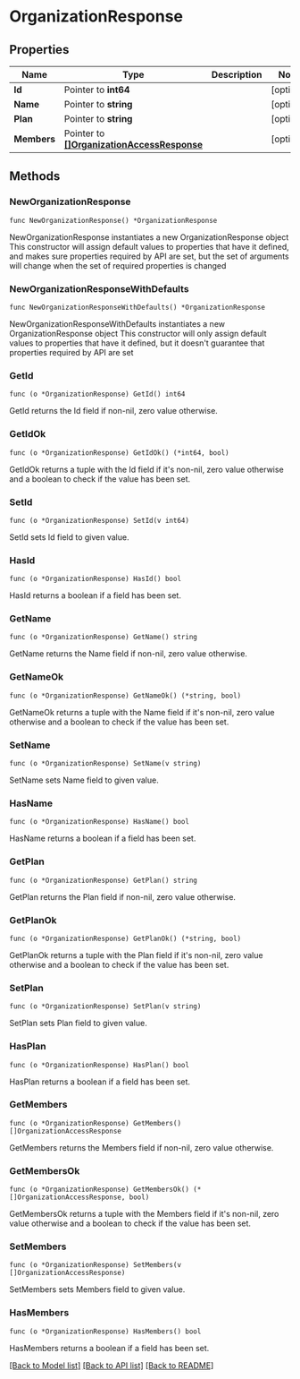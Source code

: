 # OrganizationResponse

## Properties

Name | Type | Description | Notes
------------ | ------------- | ------------- | -------------
**Id** | Pointer to **int64** |  | [optional] 
**Name** | Pointer to **string** |  | [optional] 
**Plan** | Pointer to **string** |  | [optional] 
**Members** | Pointer to [**[]OrganizationAccessResponse**](OrganizationAccessResponse.md) |  | [optional] 

## Methods

### NewOrganizationResponse

`func NewOrganizationResponse() *OrganizationResponse`

NewOrganizationResponse instantiates a new OrganizationResponse object
This constructor will assign default values to properties that have it defined,
and makes sure properties required by API are set, but the set of arguments
will change when the set of required properties is changed

### NewOrganizationResponseWithDefaults

`func NewOrganizationResponseWithDefaults() *OrganizationResponse`

NewOrganizationResponseWithDefaults instantiates a new OrganizationResponse object
This constructor will only assign default values to properties that have it defined,
but it doesn't guarantee that properties required by API are set

### GetId

`func (o *OrganizationResponse) GetId() int64`

GetId returns the Id field if non-nil, zero value otherwise.

### GetIdOk

`func (o *OrganizationResponse) GetIdOk() (*int64, bool)`

GetIdOk returns a tuple with the Id field if it's non-nil, zero value otherwise
and a boolean to check if the value has been set.

### SetId

`func (o *OrganizationResponse) SetId(v int64)`

SetId sets Id field to given value.

### HasId

`func (o *OrganizationResponse) HasId() bool`

HasId returns a boolean if a field has been set.

### GetName

`func (o *OrganizationResponse) GetName() string`

GetName returns the Name field if non-nil, zero value otherwise.

### GetNameOk

`func (o *OrganizationResponse) GetNameOk() (*string, bool)`

GetNameOk returns a tuple with the Name field if it's non-nil, zero value otherwise
and a boolean to check if the value has been set.

### SetName

`func (o *OrganizationResponse) SetName(v string)`

SetName sets Name field to given value.

### HasName

`func (o *OrganizationResponse) HasName() bool`

HasName returns a boolean if a field has been set.

### GetPlan

`func (o *OrganizationResponse) GetPlan() string`

GetPlan returns the Plan field if non-nil, zero value otherwise.

### GetPlanOk

`func (o *OrganizationResponse) GetPlanOk() (*string, bool)`

GetPlanOk returns a tuple with the Plan field if it's non-nil, zero value otherwise
and a boolean to check if the value has been set.

### SetPlan

`func (o *OrganizationResponse) SetPlan(v string)`

SetPlan sets Plan field to given value.

### HasPlan

`func (o *OrganizationResponse) HasPlan() bool`

HasPlan returns a boolean if a field has been set.

### GetMembers

`func (o *OrganizationResponse) GetMembers() []OrganizationAccessResponse`

GetMembers returns the Members field if non-nil, zero value otherwise.

### GetMembersOk

`func (o *OrganizationResponse) GetMembersOk() (*[]OrganizationAccessResponse, bool)`

GetMembersOk returns a tuple with the Members field if it's non-nil, zero value otherwise
and a boolean to check if the value has been set.

### SetMembers

`func (o *OrganizationResponse) SetMembers(v []OrganizationAccessResponse)`

SetMembers sets Members field to given value.

### HasMembers

`func (o *OrganizationResponse) HasMembers() bool`

HasMembers returns a boolean if a field has been set.


[[Back to Model list]](../README.md#documentation-for-models) [[Back to API list]](../README.md#documentation-for-api-endpoints) [[Back to README]](../README.md)


